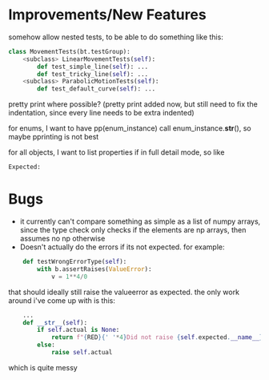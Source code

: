 
# Improvements/New Features
somehow allow nested tests, to be able to do something like this:
```python
class MovementTests(bt.testGroup):
	<subclass> LinearMovementTests(self):
		def test_simple_line(self): ...
		def test_tricky_line(self): ...
	<subclass> ParabolicMotionTests(self):
		def test_default_curve(self): ...
```

pretty print where possible? (pretty print added now, but still need to fix the indentation, since every line needs to be extra indented)

for enums, I want to have pp(enum_instance) call enum_instance.__str__(), so maybe pprinting is not best

for all objects, I want to list properties if in full detail mode, so like
```bash
Expected:

```

# Bugs
- it currently can't compare something as simple as a list of numpy arrays, since the type check only checks if the elements are np arrays, then assumes no np otherwise
- Doesn't actually do the errors if its not expected. for example:
```python
	def testWrongErrorType(self):
		with b.assertRaises(ValueError):
			v = 1**4/0
```
that should ideally still raise the valueerror as expected. the only work around i've come up with is this:

```python
	...
	def __str__(self):
		if self.actual is None:
			return f"{RED}{' '*4}Did not raise {self.expected.__name__}.{CLEAR}"
		else:
			raise self.actual
```
which is quite messy

